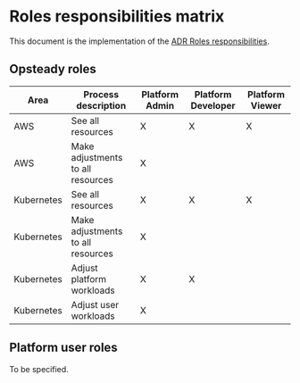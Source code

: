 # Roles responsibilities matrix

This document is the implementation of the [ADR Roles responsibilities](../adr/0014-roles-responsibilities.md).

## Opsteady roles

| Area       | Process description               | Platform Admin | Platform Developer | Platform Viewer |
| ---------- | --------------------------------- | -------------- | ------------------ | --------------- |
| AWS        | See all resources                 | X              | X                  | X               |
| AWS        | Make adjustments to all resources | X              |                    |                 |
| Kubernetes | See all resources                 | X              | X                  | X               |
| Kubernetes | Make adjustments to all resources | X              |                    |                 |
| Kubernetes | Adjust platform workloads         | X              | X                  |                 |
| Kubernetes | Adjust user workloads             | X              |                    |                 |

## Platform user roles

To be specified.
